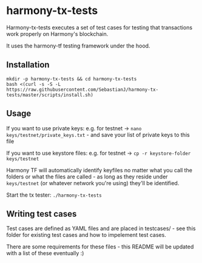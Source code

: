 # harmony-tx-tests
Harmony-tx-tests executes a set of test cases for testing that transactions work properly on Harmony's blockchain.

It uses the harmony-tf testing framework under the hood.

## Installation

```
mkdir -p harmony-tx-tests && cd harmony-tx-tests
bash <(curl -s -S -L https://raw.githubusercontent.com/SebastianJ/harmony-tx-tests/master/scripts/install.sh)
```

## Usage
If you want to use private keys:
e.g. for testnet -> `nano keys/testnet/private_keys.txt` - and save your list of private keys to this file

If you want to use keystore files:
e.g. for testnet -> `cp -r keystore-folder keys/testnet`

Harmony TF will automatically identify keyfiles no matter what you call the folders or what the files are called - as long as they reside under `keys/testnet` (or whatever network you're using) they'll be identified.

Start the tx tester:
`./harmony-tx-tests`

## Writing test cases
Test cases are defined as YAML files and are placed in testcases/ - see this folder for existing test cases and how to impelement test cases.

There are some requirements for these files - this README will be updated with a list of these eventually :)
